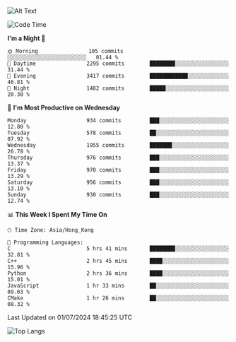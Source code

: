 ![Alt Text](https://media.tenor.com/3Gehha8RO-sAAAAC/goose-dance.gif)

<!--START_SECTION:waka-->
![Code Time](http://img.shields.io/badge/Code%20Time-196%20hrs%2029%20mins-blue)

**I'm a Night 🦉** 

```text
🌞 Morning                105 commits         ░░░░░░░░░░░░░░░░░░░░░░░░░   01.44 % 
🌆 Daytime                2295 commits        ████████░░░░░░░░░░░░░░░░░   31.44 % 
🌃 Evening                3417 commits        ████████████░░░░░░░░░░░░░   46.81 % 
🌙 Night                  1482 commits        █████░░░░░░░░░░░░░░░░░░░░   20.30 % 
```
📅 **I'm Most Productive on Wednesday** 

```text
Monday                   934 commits         ███░░░░░░░░░░░░░░░░░░░░░░   12.80 % 
Tuesday                  578 commits         ██░░░░░░░░░░░░░░░░░░░░░░░   07.92 % 
Wednesday                1955 commits        ███████░░░░░░░░░░░░░░░░░░   26.78 % 
Thursday                 976 commits         ███░░░░░░░░░░░░░░░░░░░░░░   13.37 % 
Friday                   970 commits         ███░░░░░░░░░░░░░░░░░░░░░░   13.29 % 
Saturday                 956 commits         ███░░░░░░░░░░░░░░░░░░░░░░   13.10 % 
Sunday                   930 commits         ███░░░░░░░░░░░░░░░░░░░░░░   12.74 % 
```


📊 **This Week I Spent My Time On** 

```text
🕑︎ Time Zone: Asia/Hong_Kong

💬 Programming Languages: 
C                        5 hrs 41 mins       ████████░░░░░░░░░░░░░░░░░   32.81 % 
C++                      2 hrs 45 mins       ████░░░░░░░░░░░░░░░░░░░░░   15.96 % 
Python                   2 hrs 36 mins       ████░░░░░░░░░░░░░░░░░░░░░   15.01 % 
JavaScript               1 hr 33 mins        ██░░░░░░░░░░░░░░░░░░░░░░░   09.03 % 
CMake                    1 hr 26 mins        ██░░░░░░░░░░░░░░░░░░░░░░░   08.32 % 
```


 Last Updated on 01/07/2024 18:45:25 UTC
<!--END_SECTION:waka-->

![Top Langs](https://github-readme-stats-rose-phi.vercel.app/api/top-langs/?username=jxncted\&layout=compact&hide=c,assembly,jupyter%20notebook)
